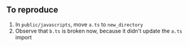 ## To reproduce
1. In `public/javascripts`, move `a.ts` to `new_directory`
2. Observe that `b.ts` is broken now, because it didn't update the `a.ts` import
